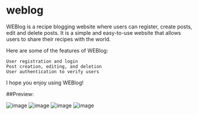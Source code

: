 # weblog
WEBlog is a recipe blogging website where users can register, create posts, edit and delete posts. It is a simple and easy-to-use website that allows users to share their recipes with the world.

Here are some of the features of WEBlog:

    User registration and login
    Post creation, editing, and deletion
    User authentication to verify users

I hope you enjoy using WEBlog!

##Preview:

![image](https://github.com/Ananya-Tripathi/weblog/assets/85894546/f90b1eb6-36f4-4110-91ca-36f07bed14d6)
![image](https://github.com/Ananya-Tripathi/weblog/assets/85894546/c747f7a9-ba2d-4cde-9d2a-5f7ef5d48243)
![image](https://github.com/Ananya-Tripathi/weblog/assets/85894546/e6110fd3-0049-4852-932a-3e17583460ee)
![image](https://github.com/Ananya-Tripathi/weblog/assets/85894546/faba1750-d01e-48c0-84bd-b14a1df50b4d)




